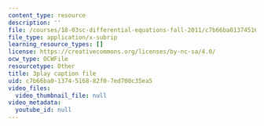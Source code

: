 ```yaml
---
content_type: resource
description: ''
file: /courses/18-03sc-differential-equations-fall-2011/c7b66ba01374516882f07ed700c35ea5_sn3orkHWqUQ.vtt
file_type: application/x-subrip
learning_resource_types: []
license: https://creativecommons.org/licenses/by-nc-sa/4.0/
ocw_type: OCWFile
resourcetype: Other
title: 3play caption file
uid: c7b66ba0-1374-5168-82f0-7ed700c35ea5
video_files:
  video_thumbnail_file: null
video_metadata:
  youtube_id: null
---
```

